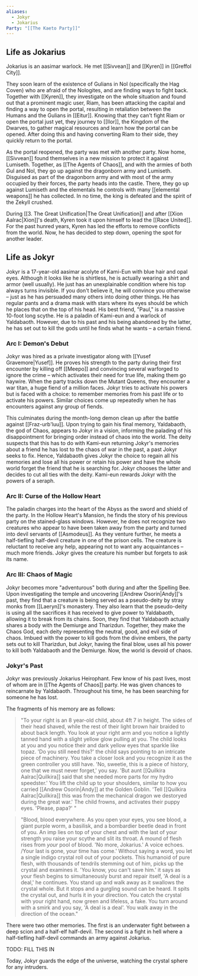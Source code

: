 ```yaml
---
aliases:
  - Jokyr
  - Jokarius
Party: "[[The Kaeto Party]]"
---
```

## Life as Jokarius

Jokarius is an aasimar warlock. He met [[Sivvean]] and [[Kyren]] in [[Greffol City]]. 

They soon learn of the existence of Gulians in Nol (specifically the Hag Coven) who are afraid of the Nologites, and are finding ways to fight back. Together with [[Kyren]], they investigate on the whole situation and found out that a prominent magic user, Riam, has been attacking the capital and finding a way to open the portal, resulting in retaliation between the Humans and the Gulians in [[Eitur]]. Knowing that they can't fight Riam or open the portal just yet, they journey to [[Ilor]], the Kingdom of the Dwarves, to gather magical resources and learn how the portal can be opened. After doing this and having converting Riam to their side, they quickly return to the portal.

As the portal reopened, the party was met with another party. Now home, [[Sivvean]] found themselves in a new mission to protect it against Lumiseth. Together, as [[The Agents of Chaos]], and with the armies of both Gul and Nol, they go up against the dragonborn army and Lumiseth. Disguised as part of the dragonborn army and with most of the army occupied by their forces, the party heads into the castle. There, they go up against Lumiseth and the elementals he controls with many [[elemental weapons]] he has collected. In no time, the king is defeated and the spirit of the Zekyll crushed.

During [[3. The Great Unification|The Great Unification]] and after [[Xion Aalrac|Xion]]'s death, Kyren took it upon himself to lead the [[Race United]]. For the past hunred years, Kyren has led the efforts to remove conflicts from the world. Now, he has decided to step down, opening the spot for another leader. 

## Life as Jokyr

Jokyr is a 17-year-old aasimar acolyte of Kami-Eun with blue hair and opal eyes. Although it looks like he is shirtless, he is actually wearing a shirt and armor (well usually). He just has an unexplainable condition where his top always turns invisible. If you don't believe it, he will convince you otherwise – just as he has persuaded many others into doing other things. He has regular pants and a drama mask with stars where its eyes should be which he places that on the top of his head. His best friend, "Paul," is a massive 10-foot long scythe. He is a paladin of Kami-eun and a warlock of Yaldabaoth. However, due to his past and his being abandoned by the latter, he has set out to kill the gods until he finds what he wants – a certain friend.

### Arc I: Demon's Debut

Jokyr was hired as a private investigator along with [[Yusef Gravemore|Yusef]]. He proves his strength to the party during their first encounter by killing off [[Meepo]] and convincing several warforged to ignore the crime – which activates their need for true life, making them go haywire. When the party tracks down the Mutant Queens, they encounter a war titan, a huge fiend of a million faces. Jokyr tries to activate his powers but is faced with a choice: to remember memories from his past life or to activate his powers. Similar choices come up repeatedly when he has encounters against any group of fiends.

This culminates during the month-long demon clean up after the battle against [[Fraz-urb'luu]]. Upon trying to gain his final memory, Yaldabaoth, the god of Chaos, appears to Jokyr in a vision, informing the palading of his disappointment for bringing order instead of chaos into the world. The deity suspects that this has to do with Kami-eun returning Jokyr's memories about a friend he has lost to the chaos of war in the past, a past Jokyr seeks to fix. Hence, Yaldabaoth gives Jokyr the choice to regain all his memories and lose all his power or retain his power and have the whole world forget the friend that he is searching for. Jokyr chooses the latter and decides to cut all ties with the deity. Kami-eun rewards Jokyr with the powers of a seraph.

### Arc II: Curse of the Hollow Heart

The paladin charges into the heart of the Abyss as the sword and shield of the party. In the Hollow Heart's Mansion, he finds the story of his previous party on the stained-glass windows. However, he does not recognize two creatures who appear to have been taken away from the party and turned into devil servants of [[Asmodeus]]. As they venture further, he meets a half-tiefling half-devil creature in one of the prison cells. The creature is reluctant to receive any help, appearing not to want any acquaintances – much more friends. Jokyr gives the creature his number but forgets to ask its name.

### Arc III: Chaos of Magic

Jokyr becomes more "adventurous" both during and after the Spelling Bee. Upon investigating the temple and uncovering [[Andrew Osorin|Andy]]'s past, they find that a creature is being served as a pseudo-deity by stray monks from [[Laeryn]]'s monastery. They also learn that the pseudo-deity is using all the sacrifices it has received to give power to Yaldabaoth, allowing it to break from its chains. Soon, they find that Yaldabaoth actually shares a body with the Demiurge and Tharizdun. Together, they make the Chaos God, each deity representing the neutral, good, and evil side of chaos. Imbued with the power to kill gods from the divine embers, the party sets out to kill Tharizdun, but Jokyr, having the final blow, uses all his power to kill both Yaldabaoth and the Demiurge. Now, the world is devoid of chaos.

### Jokyr's Past

Jokyr was previously Jokarius Heirophant. Few know of his past lives, most of whom are in [[The Agents of Chaos]] party. He was given chances to reincarnate by Yaldabaoth. Throughout his time, he has been searching for someone he has lost.

The fragments of his memory are as follows:

> "To your right is an 8 year-old child, about 4ft 7 in height. The sides of their head shaved, while the rest of their light brown hair braided to about back length. You look at your right arm and you notice a lightly tanned hand with a slight yellow glow pulling at you. The child looks at you and you notice their and dark yellow eyes that sparkle like topaz. 'Do you still need this?' the child says pointing to an intricate piece of machinery. You take a closer look and you recognize it as the green controller you still have. 'No, sweetie, this is a piece of history, one that we must never forget,' you say. 'But aunt [[Quilkira Aalrac|Quilkira]] said that she needed more parts for my hydro speedster.' You lift the child up to your shoulders, similar to how you carried [[Andrew Osorin|Andy]] at the Golden Goblin. 'Tell [[Quilkira Aalrac|Quilkira]] this was from the mechanical dragon we destoryed during the great war.' The child frowns, and activates their puppy eyes. 'Please, papa?' "

> "Blood, blood everywhere. As you open your eyes, you see blood, a giant purple worm, a basilisk, and a bombardier beetle dead in front of you. An imp lies on top of your chest and with the last of your strength you raise your scythe and slit its throat. A mound of flesh rises from _your_ pool of blood. 'No more, Jokarius.' A voice echoes. /Your last is gone, your time has come.' Without saying a word, you let a single indigo crystal roll out of your pockets. This humanoid of pure flesh, with thousands of tendrils stemming out of him, picks up the crystal and examines it. 'You know, you can't save him.' it says as your flesh begins to simultaneously burst and repair itself, 'A deal is a deal,' he continues. You stand up and walk away as it swallows the crystal whole. But it stops and a gurgling sound can be heard. It spits the crystal out, and hurls it in your direction. You catch the crystal with your right hand, now green and lifeless, a fake. You turn around with a smirk and you say, 'A deal is a deal'. You walk away in the direction of the ocean."

There were two other memories. The first is an underwater fight between a deep scion and a half-elf half-devil. The second is a fight in hell where a half-tiefling half-devil commands an army against Jokarius.

TODO: FILL THIS IN

Today, Jokyr guards the edge of the universe, watching the crystal sphere for any intruders. 